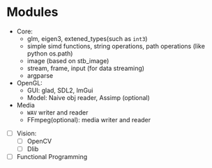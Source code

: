 # Modules
- Core:
    - glm, eigen3, extened_types(such as `int3`)
    - simple simd functions, string operations, path operations (like python os.path)
    - image (based on stb_image)
    - stream, frame, input (for data streaming)
    - argparse
- OpenGL:
    - GUI: glad, SDL2, ImGui
    - Model: Naive obj reader, Assimp (optional)
- Media
    - `WAV` writer and reader
    - FFmpeg(optional): media writer and reader
- [ ] Vision:
    - [ ] OpenCV
    - [ ] Dlib
- [ ] Functional Programming
